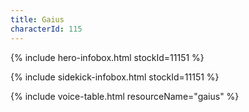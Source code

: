 ```yaml
---
title: Gaius
characterId: 115
---
```


{% include hero-infobox.html stockId=11151 %}

{% include sidekick-infobox.html stockId=11151 %}

{% include voice-table.html resourceName="gaius"
%}
